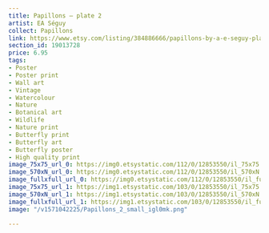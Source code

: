 ```yaml
---
title: Papillons – plate 2
artist: EA Séguy
collect: Papillons
link: https://www.etsy.com/listing/384886666/papillons-by-a-e-seguy-plate-2-nature?utm_source=thedoveandtheseagull&utm_medium=api&utm_campaign=api
section_id: 19013728
price: 6.95
tags:
- Poster
- Poster print
- Wall art
- Vintage
- Watercolour
- Nature
- Botanical art
- Wildlife
- Nature print
- Butterfly print
- Butterfly art
- Butterfly poster
- High quality print
image_75x75_url_0: https://img0.etsystatic.com/112/0/12853550/il_75x75.985071302_av97.jpg
image_570xN_url_0: https://img0.etsystatic.com/112/0/12853550/il_570xN.985071302_av97.jpg
image_fullxfull_url_0: https://img0.etsystatic.com/112/0/12853550/il_fullxfull.985071302_av97.jpg
image_75x75_url_1: https://img1.etsystatic.com/103/0/12853550/il_75x75.1031603445_ctkj.jpg
image_570xN_url_1: https://img1.etsystatic.com/103/0/12853550/il_570xN.1031603445_ctkj.jpg
image_fullxfull_url_1: https://img1.etsystatic.com/103/0/12853550/il_fullxfull.1031603445_ctkj.jpg
image: "/v1571042225/Papillons_2_small_igl0mk.png"

---
```

